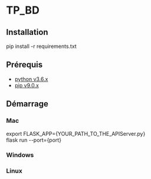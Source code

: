 # TP_BD

## Installation

pip install -r requirements.txt  

## Prérequis

* [python v3.6.x](https://www.python.org/downloads/)
* [pip v9.0.x](https://pypi.python.org/pypi/pip)

## Démarrage

### Mac

export FLASK_APP={YOUR_PATH_TO_THE_APIServer.py}  
flask run --port={port}  

### Windows


### Linux
